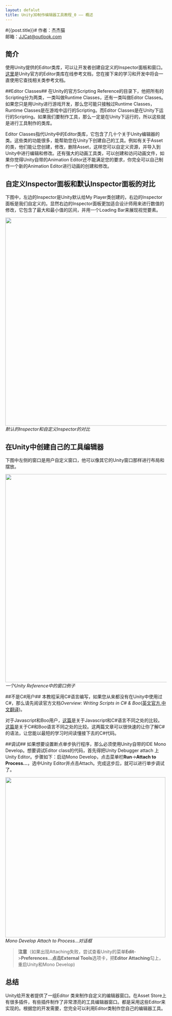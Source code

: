 ```yaml
---
layout: defalut
title: Unity3D制作编辑器工具教程_0 —— 概述
---
```

#{{post.title}}#
作者：杰杰猫<br>
邮箱：JJCat@outlook.com

## 简介 ##
使用Unity提供的Editor类库，可以让开发者创建自定义的Inspector面板和窗口。[这里](http://docs.unity3d.com/Documentation/ScriptReference/20_class_hierarchy.Editor_Classes.html)是Unity官方的Editor类库在线参考文档，您在接下来的学习和开发中将会一直使用它查找相关类参考文档。

##Editor Classes##
在Unity的官方Scripting Reference的目录下，他把所有的Scripting分为两类，一类叫做Runtime Classes，还有一类叫做Editor Classes。如果您只是用Unity进行游戏开发，那么您可能只接触过Runtime Classes，Runtime Classes是在游戏中运行的Scripting。而Editor Classes是在Unity下运行的Scripting。如果我们要制作工具，那么一定是在Unity下运行的，所以这些就是进行工具制作的类库。

Editor Classes指代Unity中的Editor类库，它包含了几十个关于Unity编辑器的类。这些类的功能很多，能帮助您在Unity下创建自己的工具。例如有关于Asset的类，他们能让您创建，修改，删除Asset，这样您可以自定义资源，并导入到Unity中进行编辑和修改。还有强大的动画工具类，可以创建和访问动画文件，如果你觉得Unity自带的Animation Editor还不能满足您的要求，你完全可以自己制作一个新的Animation Editor进行动画的创建和修改。


## 自定义Inspector面板和默认Inspector面板的对比 ##
下图中，左边的Inspector是Unity默认给My Player类创建的，右边的Inspector面板是我们自定义的。显然右边的Inspector面板更加适合设计师用来进行数值的修改，它包含了最大和最小值的区间，并用一个Loading Bar来展现视觉要素。


<a href="http://imgur.com/kOdFc"><img width=650 src="http://i.imgur.com/kOdFc.png"  alt="" /></a><br>
*默认的Inspector和自定义Inspector的对比*

## 在Unity中创建自己的工具编辑器 ##
下图中左侧的窗口是用户自定义窗口，他可以像其它的Unity窗口那样进行布局和摆放。


<a href="http://imgur.com/6TaK1"><img width=650 src="http://i.imgur.com/6TaK1.jpg"  alt="" /></a><br>
*一个Unity Reference中的窗口例子*

##不是C#用户##
本教程采用C#语言编写，如果您从来都没有在Unity中使用过C#，那么请先阅读官方文档*Overview: Writing Scripts in C# & Boo*([英文官方](http://docs.unity3d.com/Documentation/ScriptReference/index.Writing_Scripts_in_Csharp_26_Boo.html),[中文翻译](http://game.ceeger.com/Script/Overview/Overview.Writing_Scripts_in_C.html))。

对于Javascript和Boo用户，[这篇](http://answers.unity3d.com/questions/12911/what-are-the-syntax-differences-in-c-and-javascrip.html)是关于Javascript和C#语言不同之处的比较。[这篇](http://boo.codehaus.org/Differences+with+Csharp)是关于C#和Boo语言不同之处的比较。这两篇文章可以很快速的让你了解C#的语法，让您能以最短的学习时间读懂接下去的C#代码。


##调试##
如果想要设置断点单步执行程序，那么必须使用Unity自带的IDE Mono Develop。想要调试Editor class的代码，首先得把Unity Debugger attach 上Unity Editor。步骤如下：启动Mono Develop，点击菜单栏**Run**->**Attach to Process...**，选中Unity Editor并点击Attach。完成这步后，就可以进行单步调试了。




<a href="http://imgur.com/VwRX3"><img  width=500 src="http://i.imgur.com/VwRX3.png" title="Hosted by imgur.com" alt="" /></a><br>
*Mono Develop Attach to Process...对话框*
>**注意**（如果出现Attaching失败，尝试查看Unity的菜单**Edit**->**Preferences...**点击**External Tools**选项卡，把**Editor Attaching**勾上，重启Unity和Mono Develop)

## 总结 ##
Unity给开发者提供了一组Editor 类来制作自定义的编辑器窗口。在Asset Store上有很多插件，有些插件制作了非常漂亮的工具编辑器窗口。都是采用这些Editor来实现的。根据您的开发需要，您完全可以利用Editor类制作您自己的编辑器工具。

